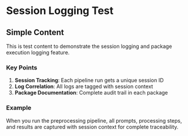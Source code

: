 # Session Logging Test

## Simple Content

This is test content to demonstrate the session logging and package execution logging feature.

### Key Points

1. **Session Tracking**: Each pipeline run gets a unique session ID
2. **Log Correlation**: All logs are tagged with session context  
3. **Package Documentation**: Complete audit trail in each package

### Example

When you run the preprocessing pipeline, all prompts, processing steps, and results are captured with session context for complete traceability. 